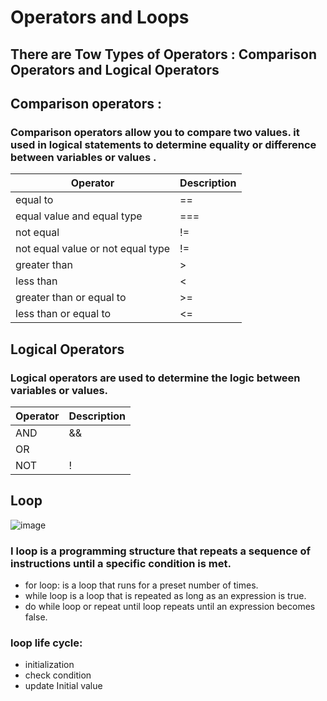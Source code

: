 # Operators and Loops
 

## There are Tow Types of Operators : Comparison Operators and Logical Operators

## Comparison operators :
### Comparison operators allow you to compare two values. it used in logical statements to determine equality or difference between variables or values .


| Operator                               | Description                                                        |
| ---------------------------------------| ------------------------------------------------------------------ |
| equal to                               | ==                                                                 |
| equal value and equal type             | ===                                                                |
| not equal                              | !=                                                                 |
| not equal value or not equal type      | !=                                                                 |
| greater than                           | >                                                                  |
| less than                              | <                                                                  |
| greater than or equal to               | >=                                                                 |
| less than or equal to                  | <=                                                                 |



## Logical Operators
### Logical operators are used to determine the logic between variables or values.


| Operator                               | Description                                                        |
| ---------------------------------------| ------------------------------------------------------------------ |
| AND                                    | &&                                                                 |
| OR                                     | ||                                                                 |
| NOT                                    | !                                                                  |

## Loop

![image](https://blog.discmakers.com/wp-content/uploads/2017/08/Music-With-Loops-Social.jpg)

### I loop is a programming structure that repeats a sequence of instructions until a specific condition is met.

- for loop: is a loop that runs for a preset number of times.
- while loop is a loop that is repeated as long as an expression is true.
- do while loop or repeat until loop repeats until an expression becomes false.

### loop life cycle:
- initialization
- check condition
- update Initial value